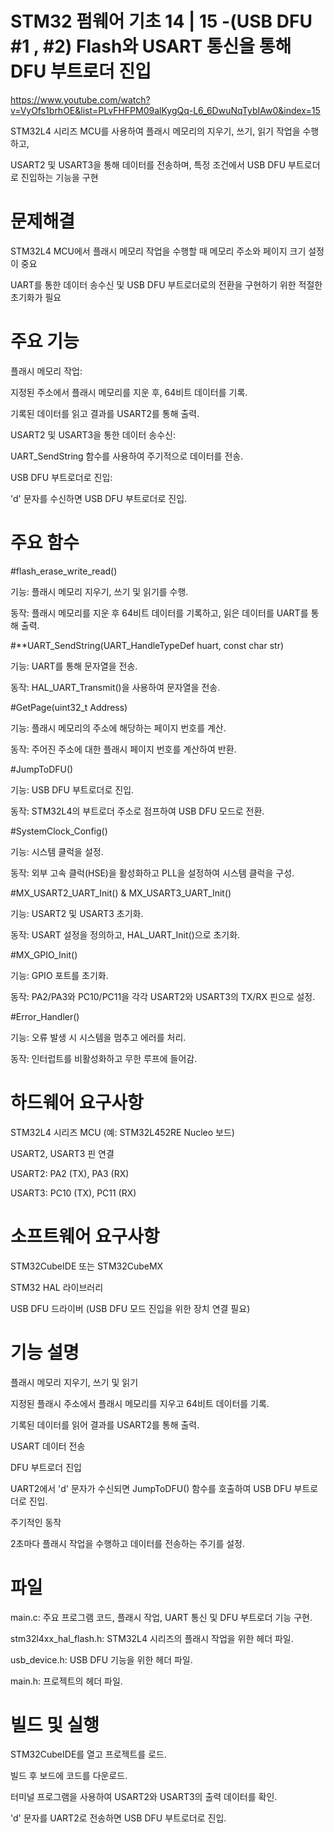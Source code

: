 # STM32 펌웨어 기초 14 | 15 -(USB DFU #1 , #2) Flash와 USART 통신을 통해 DFU 부트로더 진입 

https://www.youtube.com/watch?v=VyOfs1brhOE&list=PLvFHFPM09alKygQq-L6_6DwuNqTybIAw0&index=15

STM32L4 시리즈 MCU를 사용하여 플래시 메모리의 지우기, 쓰기, 읽기 작업을 수행하고,

USART2 및 USART3을 통해 데이터를 전송하며, 특정 조건에서 USB DFU 부트로더로 진입하는 기능을 구현

# 문제해결
STM32L4 MCU에서 플래시 메모리 작업을 수행할 때 메모리 주소와 페이지 크기 설정이 중요

UART를 통한 데이터 송수신 및 USB DFU 부트로더로의 전환을 구현하기 위한 적절한 초기화가 필요

# 주요 기능
플래시 메모리 작업:

지정된 주소에서 플래시 메모리를 지운 후, 64비트 데이터를 기록.

기록된 데이터를 읽고 결과를 USART2를 통해 출력.

USART2 및 USART3을 통한 데이터 송수신:

UART_SendString 함수를 사용하여 주기적으로 데이터를 전송.

USB DFU 부트로더로 진입:

'd' 문자를 수신하면 USB DFU 부트로더로 진입.

# 주요 함수

#flash_erase_write_read()

기능: 플래시 메모리 지우기, 쓰기 및 읽기를 수행.

동작: 플래시 메모리를 지운 후 64비트 데이터를 기록하고, 읽은 데이터를 UART를 통해 출력.


#**UART_SendString(UART_HandleTypeDef huart, const char str)

기능: UART를 통해 문자열을 전송.

동작: HAL_UART_Transmit()을 사용하여 문자열을 전송.


#GetPage(uint32_t Address)

기능: 플래시 메모리의 주소에 해당하는 페이지 번호를 계산.

동작: 주어진 주소에 대한 플래시 페이지 번호를 계산하여 반환.


#JumpToDFU()

기능: USB DFU 부트로더로 진입.

동작: STM32L4의 부트로더 주소로 점프하여 USB DFU 모드로 전환.


#SystemClock_Config()

기능: 시스템 클럭을 설정.

동작: 외부 고속 클럭(HSE)을 활성화하고 PLL을 설정하여 시스템 클럭을 구성.


#MX_USART2_UART_Init() & MX_USART3_UART_Init()

기능: USART2 및 USART3 초기화.

동작: USART 설정을 정의하고, HAL_UART_Init()으로 초기화.


#MX_GPIO_Init()

기능: GPIO 포트를 초기화.

동작: PA2/PA3와 PC10/PC11을 각각 USART2와 USART3의 TX/RX 핀으로 설정.


#Error_Handler()

기능: 오류 발생 시 시스템을 멈추고 에러를 처리.

동작: 인터럽트를 비활성화하고 무한 루프에 들어감.


# 하드웨어 요구사항
STM32L4 시리즈 MCU (예: STM32L452RE Nucleo 보드)

USART2, USART3 핀 연결

USART2: PA2 (TX), PA3 (RX)

USART3: PC10 (TX), PC11 (RX)

# 소프트웨어 요구사항
STM32CubeIDE 또는 STM32CubeMX

STM32 HAL 라이브러리

USB DFU 드라이버 (USB DFU 모드 진입을 위한 장치 연결 필요)

# 기능 설명
플래시 메모리 지우기, 쓰기 및 읽기

지정된 플래시 주소에서 플래시 메모리를 지우고 64비트 데이터를 기록.

기록된 데이터를 읽어 결과를 USART2를 통해 출력.

USART 데이터 전송

DFU 부트로더 진입

UART2에서 'd' 문자가 수신되면 JumpToDFU() 함수를 호출하여 USB DFU 부트로더로 진입.

주기적인 동작

2초마다 플래시 작업을 수행하고 데이터를 전송하는 주기를 설정.

# 파일 
main.c: 주요 프로그램 코드, 플래시 작업, UART 통신 및 DFU 부트로더 기능 구현.

stm32l4xx_hal_flash.h: STM32L4 시리즈의 플래시 작업을 위한 헤더 파일.

usb_device.h: USB DFU 기능을 위한 헤더 파일.

main.h: 프로젝트의 헤더 파일.

# 빌드 및 실행
STM32CubeIDE를 열고 프로젝트를 로드.

빌드 후 보드에 코드를 다운로드.

터미널 프로그램을 사용하여 USART2와 USART3의 출력 데이터를 확인.

'd' 문자를 UART2로 전송하면 USB DFU 부트로더로 진입.

